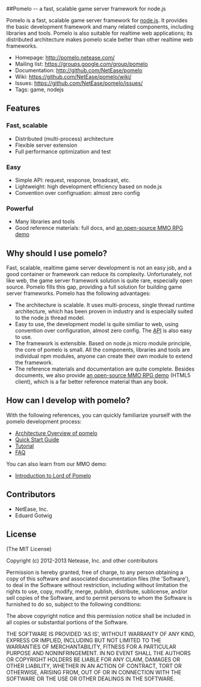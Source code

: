 ##Pomelo -- a fast, scalable game server framework for node.js

Pomelo is a fast, scalable game server framework for [node.js](http://nodejs.org).
It provides the basic development framework and many related components, including libraries and tools. 
Pomelo is also suitable for realtime web applications; its distributed architecture makes pomelo scale better than other realtime web frameworks.

 * Homepage: <http://pomelo.netease.com/>
 * Mailing list: <https://groups.google.com/group/pomelo>
 * Documentation: <http://github.com/NetEase/pomelo>
 * Wiki: <https://github.com/NetEase/pomelo/wiki/>
 * Issues: <https://github.com/NetEase/pomelo/issues/>
 * Tags: game, nodejs 


## Features

### Fast, scalable

* Distributed (multi-process) architecture
* Flexible server extension
* Full performance optimization and test

### Easy

* Simple API: request, response, broadcast, etc.
* Lightweight: high development efficiency based on node.js
* Convention over configruation: almost zero config

### Powerful

* Many libraries and tools
* Good reference materials: full docs, and [an open-source MMO RPG demo](https://github.com/NetEase/pomelo/wiki/Introduction-to--Lord-of-Pomelo)


## Why should I use pomelo?
Fast, scalable, realtime game server development is not an easy job, and a good container or framework can reduce its complexity.
Unfortunately, not like web, the game server framework solution is quite rare, especially open source. Pomelo fills this gap, providing a full solution for building game server frameworks.
Pomelo has the following advantages:
* The architecture is scalable. It uses multi-process, single thread runtime architecture, which has been proven in industry and is  especially suited to the node.js thread model.
* Easy to use, the development model is quite similiar to web, using convention over configuration, almost zero config. The [API](http://pomelo.netease.com/api.html) is also easy to use.
* The framework is extensible. Based on node.js micro module principle, the core of pomelo is small. All the components, libraries and tools are individual npm modules, anyone can create their own module to extend the framework.
* The reference materials and documentation are quite complete. Besides documents, we also provide [an open-source MMO RPG demo](https://github.com/NetEase/pomelo/wiki/Introduction-to--Lord-of-Pomelo) (HTML5 client), which is a far better reference material than any book.

## How can I develop with pomelo?
With the following references, you can quickly familiarize yourself with the pomelo development process:
* [Architecture Overview of pomelo](https://github.com/NetEase/pomelo/wiki/Architecture-overview-of-pomelo)
* [Quick Start Guide](https://github.com/NetEase/pomelo/wiki/Quick-start-guide)
* [Tutorial](https://github.com/NetEase/pomelo/wiki/Tutorial)
* [FAQ](https://github.com/NetEase/pomelo/wiki/FAQ)

You can also learn from our MMO demo:
* [Introduction to Lord of Pomelo](https://github.com/NetEase/pomelo/wiki/Introduction-to--Lord-of-Pomelo)

## Contributors
* NetEase, Inc.
* Eduard Gotwig


## License

(The MIT License)

Copyright (c) 2012-2013 Netease, Inc. and other contributors

Permission is hereby granted, free of charge, to any person obtaining
a copy of this software and associated documentation files (the
'Software'), to deal in the Software without restriction, including
without limitation the rights to use, copy, modify, merge, publish,
distribute, sublicense, and/or sell copies of the Software, and to
permit persons to whom the Software is furnished to do so, subject to
the following conditions:

The above copyright notice and this permission notice shall be
included in all copies or substantial portions of the Software.

THE SOFTWARE IS PROVIDED 'AS IS', WITHOUT WARRANTY OF ANY KIND,
EXPRESS OR IMPLIED, INCLUDING BUT NOT LIMITED TO THE WARRANTIES OF
MERCHANTABILITY, FITNESS FOR A PARTICULAR PURPOSE AND NONINFRINGEMENT.
IN NO EVENT SHALL THE AUTHORS OR COPYRIGHT HOLDERS BE LIABLE FOR ANY
CLAIM, DAMAGES OR OTHER LIABILITY, WHETHER IN AN ACTION OF CONTRACT,
TORT OR OTHERWISE, ARISING FROM, OUT OF OR IN CONNECTION WITH THE
SOFTWARE OR THE USE OR OTHER DEALINGS IN THE SOFTWARE.
